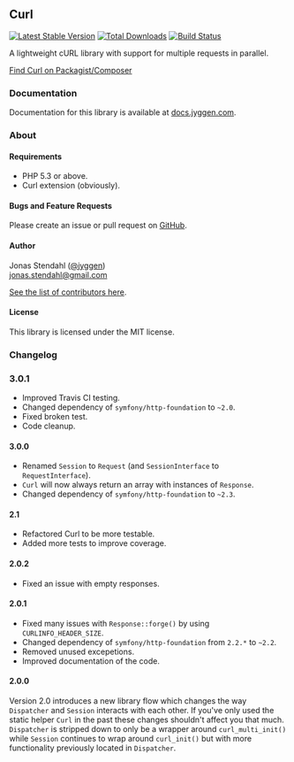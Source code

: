 ## Curl

[![Latest Stable Version](https://poser.pugx.org/jyggen/curl/version.png)](https://packagist.org/packages/jyggen/curl) [![Total Downloads](https://poser.pugx.org/jyggen/curl/d/total.png)](https://packagist.org/packages/jyggen/curl) [![Build Status](https://travis-ci.org/jyggen/curl.png)](https://travis-ci.org/jyggen/curl)

A lightweight cURL library with support for multiple requests in parallel.

[Find Curl on Packagist/Composer](https://packagist.org/packages/jyggen/curl)

### Documentation

Documentation for this library is available at [docs.jyggen.com](http://docs.jyggen.com/curl).

### About

#### Requirements

* PHP 5.3 or above.
* Curl extension (obviously).

#### Bugs and Feature Requests

Please create an issue or pull request on [GitHub](https://github.com/jyggen/curl).

#### Author

Jonas Stendahl ([@jyggen](http://twitter.com/jyggen))  
jonas.stendahl@gmail.com

[See the list of contributors here](https://github.com/jyggen/curl/contributors).

#### License

This library is licensed under the MIT license.


### Changelog

### 3.0.1

* Improved Travis CI testing.
* Changed dependency of `symfony/http-foundation` to `~2.0`.
* Fixed broken test.
* Code cleanup.

#### 3.0.0

* Renamed `Session` to `Request` (and `SessionInterface` to `RequestInterface`).
* `Curl` will now always return an array with instances of `Response`.
* Changed dependency of `symfony/http-foundation` to `~2.3`.

#### 2.1

* Refactored Curl to be more testable.
* Added more tests to improve coverage.

#### 2.0.2

* Fixed an issue with empty responses.

#### 2.0.1

* Fixed many issues with `Response::forge()` by using `CURLINFO_HEADER_SIZE`.
* Changed dependency of `symfony/http-foundation` from `2.2.*` to `~2.2`.
* Removed unused excepetions.
* Improved documentation of the code.

#### 2.0.0

Version 2.0 introduces a new library flow which changes the way `Dispatcher` and `Session` interacts with each other. If you've only used the static helper `Curl` in the past these changes shouldn't affect you that much. `Dispatcher` is stripped down to only be a wrapper around `curl_multi_init()` while `Session` continues to wrap around `curl_init()` but with more functionality previously located in `Dispatcher`.
